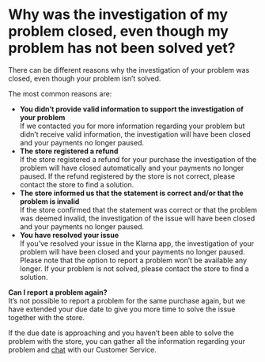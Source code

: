 # Why was the investigation of my problem closed, even though my problem has not been solved yet?

There can be different reasons why the investigation of your problem was closed, even though your problem isn’t solved.

The most common reasons are:

* **You didn’t provide valid information to support the investigation of your problem**  
If we contacted you for more information regarding your problem but didn’t receive valid information, the investigation will have been closed and your payments no longer paused.
* **The store registered a refund**  
If the store registered a refund for your purchase the investigation of the problem will have closed automatically and your payments no longer paused. If the refund registered by the store is not correct, please contact the store to find a solution.
* **The store informed us that the statement is correct and/or that the problem is invalid**  
If the store confirmed that the statement was correct or that the problem was deemed invalid, the investigation of the issue will have been closed and your payments no longer paused.
* **You have resolved your issue**  
If you’ve resolved your issue in the Klarna app, the investigation of your problem will have been closed and your payments no longer paused. Please note that the option to report a problem won’t be available any longer. If your problem is not solved, please contact the store to find a solution.

**Can I report a problem again?**  
It’s not possible to report a problem for the same purchase again, but we have extended your due date to give you more time to solve the issue together with the store.

If the due date is approaching and you haven’t been able to solve the problem with the store, you can gather all the information regarding your problem and [chat](https://app.klarna.com/support) with our Customer Service.


